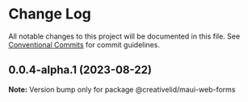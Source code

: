 # Change Log

All notable changes to this project will be documented in this file.
See [Conventional Commits](https://conventionalcommits.org) for commit guidelines.

## 0.0.4-alpha.1 (2023-08-22)

**Note:** Version bump only for package @creativelid/maui-web-forms
